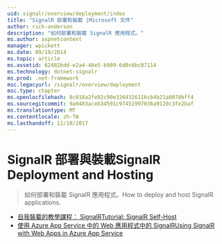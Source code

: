 ```yaml
---
uid: signalr/overview/deployment/index
title: "SignalR 部署和裝載 |Microsoft 文件"
author: rick-anderson
description: "如何部署和裝載 SignalR 應用程式。"
ms.author: aspnetcontent
manager: wpickett
ms.date: 09/19/2014
ms.topic: article
ms.assetid: 62482bdd-e2a4-46e5-b909-6d0c6bc07114
ms.technology: dotnet-signalr
ms.prod: .net-framework
msc.legacyurl: /signalr/overview/deployment
msc.type: chapter
ms.openlocfilehash: 8c018a2fe92c90e3264326116cb4b21a0070bff4
ms.sourcegitcommit: 9a9483aceb34591c97451997036a9120c3fe2baf
ms.translationtype: MT
ms.contentlocale: zh-TW
ms.lasthandoff: 11/10/2017
---
```

<a name="signalr-deployment-and-hosting"></a><span data-ttu-id="f37bb-103">SignalR 部署與裝載</span><span class="sxs-lookup"><span data-stu-id="f37bb-103">SignalR Deployment and Hosting</span></span>
====================
> <span data-ttu-id="f37bb-104">如何部署和裝載 SignalR 應用程式。</span><span class="sxs-lookup"><span data-stu-id="f37bb-104">How to deploy and host SignalR applications.</span></span>


- [<span data-ttu-id="f37bb-105">自我裝載的教學課程： SignalR</span><span class="sxs-lookup"><span data-stu-id="f37bb-105">Tutorial: SignalR Self-Host</span></span>](tutorial-signalr-self-host.md)
- [<span data-ttu-id="f37bb-106">使用 Azure App Service 中的 Web 應用程式中的 SignalR</span><span class="sxs-lookup"><span data-stu-id="f37bb-106">Using SignalR with Web Apps in Azure App Service</span></span>](using-signalr-with-azure-web-sites.md)
